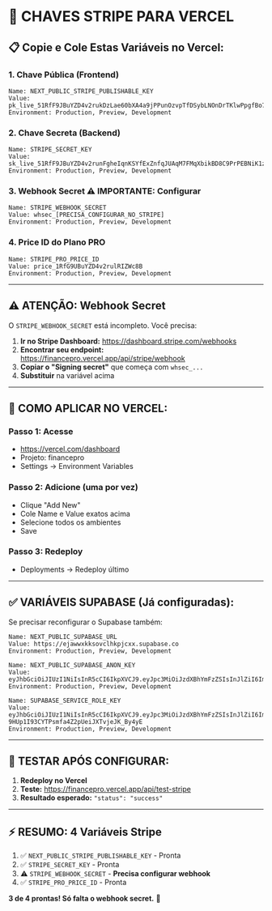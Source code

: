 # 🔑 CHAVES STRIPE PARA VERCEL

## 📋 **Copie e Cole Estas Variáveis no Vercel:**

### **1. Chave Pública (Frontend)**
```
Name: NEXT_PUBLIC_STRIPE_PUBLISHABLE_KEY
Value: pk_live_51RfF9JBuYZD4v2rukDzLae60bXA4a9jPPunOzvpTfDSybLNOnDrTKlwPpgfBo7IOGeS9LFPNDBVCVSHZ9BMOan5H00pw7euCrM
Environment: Production, Preview, Development
```

### **2. Chave Secreta (Backend)**
```
Name: STRIPE_SECRET_KEY
Value: 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
Environment: Production, Preview, Development
```

### **3. Webhook Secret** ⚠️ **IMPORTANTE: Configurar**
```
Name: STRIPE_WEBHOOK_SECRET
Value: whsec_[PRECISA_CONFIGURAR_NO_STRIPE]
Environment: Production, Preview, Development
```

### **4. Price ID do Plano PRO**
```
Name: STRIPE_PRO_PRICE_ID
Value: price_1RfG9UBuYZD4v2rulRIZWc8B
Environment: Production, Preview, Development
```

---

## ⚠️ **ATENÇÃO: Webhook Secret**

O `STRIPE_WEBHOOK_SECRET` está incompleto. Você precisa:

1. **Ir no Stripe Dashboard:** https://dashboard.stripe.com/webhooks
2. **Encontrar seu endpoint:** https://financepro.vercel.app/api/stripe/webhook
3. **Copiar o "Signing secret"** que começa com `whsec_...`
4. **Substituir** na variável acima

---

## 🚀 **COMO APLICAR NO VERCEL:**

### **Passo 1: Acesse**
- https://vercel.com/dashboard
- Projeto: financepro
- Settings → Environment Variables

### **Passo 2: Adicione (uma por vez)**
- Clique "Add New"
- Cole Name e Value exatos acima
- Selecione todos os ambientes
- Save

### **Passo 3: Redeploy**
- Deployments → Redeploy último

---

## ✅ **VARIÁVEIS SUPABASE (Já configuradas):**

Se precisar reconfigurar o Supabase também:

```
Name: NEXT_PUBLIC_SUPABASE_URL
Value: https://ejawwxkksovclhkpjcxx.supabase.co
Environment: Production, Preview, Development
```

```
Name: NEXT_PUBLIC_SUPABASE_ANON_KEY
Value: eyJhbGciOiJIUzI1NiIsInR5cCI6IkpXVCJ9.eyJpc3MiOiJzdXBhYmFzZSIsInJlZiI6ImVqYXd3eGtrc292Y2xoa3BqY3h4Iiwicm9sZSI6ImFub24iLCJpYXQiOjE3NTA5OTU0ODksImV4cCI6MjA2NjU3MTQ4OX0.yuKI6aHLcEaIvZw1Bdpkbl1zmGfGhPEl22xSlHLyagA
Environment: Production, Preview, Development
```

```
Name: SUPABASE_SERVICE_ROLE_KEY
Value: eyJhbGciOiJIUzI1NiIsInR5cCI6IkpXVCJ9.eyJpc3MiOiJzdXBhYmFzZSIsInJlZiI6ImVqYXd3eGtrc292Y2xoa3BqY3h4Iiwicm9sZSI6InNlcnZpY2Vfcm9sZSIsImlhdCI6MTc1MDk5NTQ4OSwiZXhwIjoyMDY2NTcxNDg5fQ.rkuK1-9HUp1I93CYTPsmfa4Z2pUeiJXTvjeJK_By4yE
Environment: Production, Preview, Development
```

---

## 🧪 **TESTAR APÓS CONFIGURAR:**

1. **Redeploy no Vercel**
2. **Teste:** https://financepro.vercel.app/api/test-stripe
3. **Resultado esperado:** `"status": "success"`

---

## ⚡ **RESUMO: 4 Variáveis Stripe**
1. ✅ `NEXT_PUBLIC_STRIPE_PUBLISHABLE_KEY` - Pronta
2. ✅ `STRIPE_SECRET_KEY` - Pronta  
3. ⚠️ `STRIPE_WEBHOOK_SECRET` - **Precisa configurar webhook**
4. ✅ `STRIPE_PRO_PRICE_ID` - Pronta

**3 de 4 prontas! Só falta o webhook secret.** 🎯 